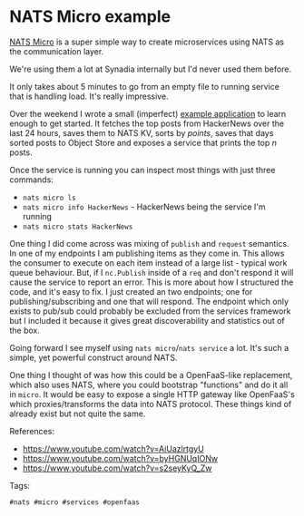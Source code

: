 # NATS Micro example

[NATS Micro][nm] is a super simple way to create microservices using NATS as the communication layer.

We're using them a lot at Synadia internally but I'd never used them before.

It only takes about 5 minutes to go from an empty file to running service that is handling load. It's really impressive.

Over the weekend I wrote a small (imperfect) [example application][demo] to learn enough to get started. It fetches the top posts 
from HackerNews over the last 24 hours, saves them to NATS KV, sorts by *points*, saves that days sorted posts to Object Store and 
exposes a service that prints the top *n* posts.

Once the service is running you can inspect most things with just three commands:

- `nats micro ls`
- `nats micro info HackerNews` - HackerNews being the service I'm running
- `nats micro stats HackerNews`

One thing I did come across was mixing of `publish` and `request` semantics. In one of my endpoints I am publishing items as they come in. This allows
the consumer to execute on each item instead of a large list - typical work queue behaviour. But, if I `nc.Publish` inside of a `req` and don't respond 
it will cause the service to report an error. This is more about how I structured the code, and it's easy to fix. I just created an two endpoints; one 
for publishing/subscribing and one that will respond. The endpoint which only exists to pub/sub could probably be excluded from the services framework
but I included it because it gives great discoverability and statistics out of the box.

Going forward I see myself using `nats micro`/`nats service` a lot. It's such a simple, yet powerful construct around NATS.

One thing I thought of was how this could be a OpenFaaS-like replacement, which also uses NATS, where you could bootstrap "functions" and do it 
all in `micro`. It would be easy to expose a single HTTP gateway like OpenFaaS's which proxies/transforms the data into NATS protocol. These things 
kind of already exist but not quite the same. 

References:

- https://www.youtube.com/watch?v=AiUazlrtgyU
- https://www.youtube.com/watch?v=byHGNUqIONw
- https://www.youtube.com/watch?v=s2seyKyQ_Zw

[nm]: https://github.com/nats-io/nats.go/blob/main/micro/README.md
[demo]: https://github.com/danielmichaels/nats-micro-hackernews

Tags:

    #nats #micro #services #openfaas
